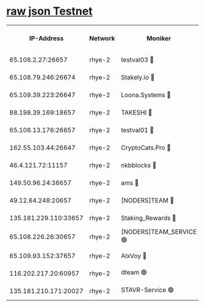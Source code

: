 
[raw json Testnet](https://rpc-check.quickt.stavr.tech/quickt/rpc-quickt-result.json)
=


<table><tr><th>IP-Address</th><th>Network</th><th>Moniker</th><th>Latest Block Height</th><th>Earliest Block Height</th><th>Catching Up</th><th>Tx Index</th><th>Voting Power</th><th>Scan Time</th></tr><tr><td>65.108.2.27:26657</td><td>rhye-2</td><td>testval03 🔴</td><td>1377301</td><td>1</td><td>False</td><td>on</td><td>11002050</td><td>2024-03-23T03:58:27.172007227UTC</td></tr><tr><td>65.108.79.246:26674</td><td>rhye-2</td><td>Stakely.io 🔴</td><td>1377301</td><td>1</td><td>False</td><td>on</td><td>10010</td><td>2024-03-23T03:58:27.488131916UTC</td></tr><tr><td>65.109.39.223:26647</td><td>rhye-2</td><td>Loona.Systems 🔴</td><td>1377302</td><td>1</td><td>False</td><td>off</td><td>86949</td><td>2024-03-23T03:58:32.418732331UTC</td></tr><tr><td>88.198.39.169:18657</td><td>rhye-2</td><td>TAKESHI 🔴</td><td>1377302</td><td>1</td><td>False</td><td>off</td><td>40542</td><td>2024-03-23T03:58:32.973411525UTC</td></tr><tr><td>65.108.13.176:26657</td><td>rhye-2</td><td>testval01 🔴</td><td>1377303</td><td>1</td><td>False</td><td>on</td><td>13082010</td><td>2024-03-23T03:58:33.599607488UTC</td></tr><tr><td>162.55.103.44:26647</td><td>rhye-2</td><td>CryptoCats.Pro 🔴</td><td>1377308</td><td>1</td><td>False</td><td>off</td><td>9999</td><td>2024-03-23T03:59:01.141849408UTC</td></tr><tr><td>46.4.121.72:11157</td><td>rhye-2</td><td>nkbblocks 🔴</td><td>1377300</td><td>70101</td><td>False</td><td>off</td><td>81084</td><td>2024-03-23T03:58:20.406973807UTC</td></tr><tr><td>149.50.96.24:36657</td><td>rhye-2</td><td>ams 🔴</td><td>1366700</td><td>133501</td><td>False</td><td>on</td><td>10732</td><td>2024-03-23T03:58:46.657494330UTC</td></tr><tr><td>49.12.84.248:20657</td><td>rhye-2</td><td>[NODERS]TEAM 🔴</td><td>1377305</td><td>146001</td><td>False</td><td>on</td><td>59690</td><td>2024-03-23T03:58:44.294969341UTC</td></tr><tr><td>135.181.229.110:33657</td><td>rhye-2</td><td>Staking_Rewards 🔴</td><td>1377302</td><td>149101</td><td>False</td><td>on</td><td>9900</td><td>2024-03-23T03:58:32.769062703UTC</td></tr><tr><td>65.108.226.26:30657</td><td>rhye-2</td><td>[NODERS]TEAM_SERVICE 🟢</td><td>1377302</td><td>241501</td><td>False</td><td>on</td><td>0</td><td>2024-03-23T03:58:33.274488559UTC</td></tr><tr><td>65.109.93.152:37657</td><td>rhye-2</td><td>AlxVoy 🔴</td><td>1377301</td><td>315173</td><td>False</td><td>on</td><td>150351</td><td>2024-03-23T03:58:24.844068273UTC</td></tr><tr><td>116.202.217.20:60957</td><td>rhye-2</td><td>dteam 🟢</td><td>1377302</td><td>1334001</td><td>False</td><td>on</td><td>0</td><td>2024-03-23T03:58:30.052893700UTC</td></tr><tr><td>135.181.210.171:20027</td><td>rhye-2</td><td>STAVR-Service 🟢</td><td>1377304</td><td>1374001</td><td>False</td><td>on</td><td>0</td><td>2024-03-23T03:58:42.040437255UTC</td></tr></table>